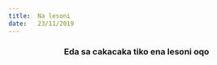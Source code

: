 ```yaml
---
title:  Na lesoni
date:   23/11/2019
---
```


### <center>Eda sa cakacaka tiko ena lesoni oqo</center>